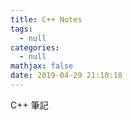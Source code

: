 ```yaml
---
title: C++ Notes
tags:
  - null
categories:
  - null
mathjax: false
date: 2019-04-29 21:10:18
---
```


C++ 筆記
<!--more-->
